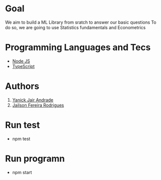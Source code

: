 
# Goal

We aim to build a ML Library from sratch to answer our basic questions
To do so, we are going to use Statistics fundamentals and Econometrics

# Programming Languages and Tecs

* [Node JS](https://nodejs.org)
* [TypeScript](https://www.typescriptlang.org)

# Authors

1. [Yanick Jair Andrade](https://yanickjair.github.io/portifolio/)
2. [Jailson Fereira Rodrigues](https://github.com/jailsonblend)

# Run test

* npm test

# Run programn

* npm start
